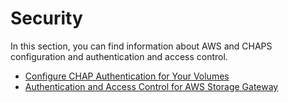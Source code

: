 # Security<a name="security"></a>

In this section, you can find information about AWS and CHAPS configuration and authentication and access control\.


+ [Configure CHAP Authentication for Your Volumes](GettingStartedConfigureChap.md)
+ [Authentication and Access Control for AWS Storage Gateway](UsingIAMWithStorageGateway.md)